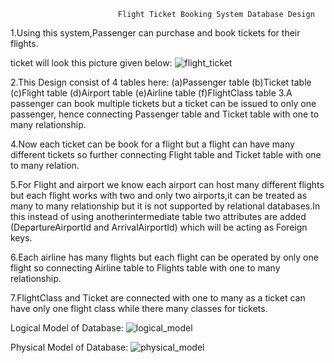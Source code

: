                             Flight Ticket Booking System Database Design

1.Using this system,Passenger can purchase and book tickets for their flights.

ticket will look this picture given below:
![flight_ticket](https://user-images.githubusercontent.com/74998700/133491786-26c22ef8-7f42-43a5-af18-21bd8ad370bb.PNG)

2.This Design consist of 4 tables here:
(a)Passenger table
(b)Ticket table
(c)Flight table
(d)Airport table
(e)Airline table
(f)FlightClass table
3.A passenger can book multiple tickets but a ticket can be issued to only one passenger, hence connecting Passenger table
and Ticket table with one to many relationship.

4.Now each ticket can be book for a flight but a flight can have many different tickets so further connecting Flight table
and Ticket table with one to many relation.

5.For Flight and airport we know each airport can host many different flights but each flight works with two and only two airports,it can be treated as many to many relationship but it is not supported by relational databases.In this instead of using anotherintermediate table two attributes are added (DepartureAirportId and ArrivalAirportId) which will be acting as Foreign keys.

6.Each airline has many flights but each flight can be operated by only one flight so connecting Airline table to Flights table
with one to many relationship.

7.FlightClass and Ticket are connected with one to many as a ticket can have only one flight class while there many classes
for tickets.

Logical Model of Database:
![logical_model](https://user-images.githubusercontent.com/74998700/133492137-2ba706bb-5869-4291-9346-64469230464b.PNG)

Physical Model of Database:
![physical_model](https://user-images.githubusercontent.com/74998700/133492288-d41fd377-ecdb-45cd-8cf1-20ed64d63778.PNG)
